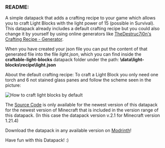 ### **README:**

A simple datapack that adds a crafting recipe to your game which allows you to craft Light Blocks with the light power of 15 (possible in Survival). This datapack already includes a default crafting recipe but you could also change it by yourself by using online generators like [TheDestruc7i0n's Crafting Recipe - Generator](https://crafting.thedestruc7i0n.ca/).

When you have created your json file you can put the content of that generated file into the file _light.json_, which you can find inside the **craftable-light-blocks** datapack folder under the path: **\data\light-blocks\recipe\light.json**

About the default crafting recipe: To craft a Light Block you only need one torch and 6 not stained glass panes and follow the scheme seen in the picture:

![How to craft light blocks by default](https://cdn.modrinth.com/data/cached_images/c88f512eebb5a57c81bf3ee021797e7f46b328aa.png)

The [Source Code](https://github.com/Knall-TV/Craftable-Light-Blocks/) is only available for the newest version of this datapack for the newest version of Minecraft that is included in the version range of this datapack. (In this case the datapack version v.2.1 for Minecraft version 1.21.4)

Download the datapack in any available version on [Modrinth](https://modrinth.com/datapack/craftable-light-blocks)!

Have fun with this Datapack! :)
